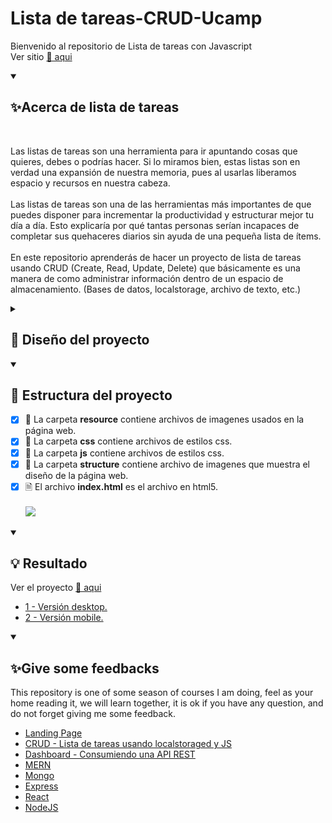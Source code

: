 # Lista de tareas-CRUD-Ucamp
Bienvenido al repositorio de Lista de tareas con Javascript
<br>
Ver sitio <a href="https://edwincruz13.github.io/Ucamp-Crud/">🔗 aqui</a>

<details open="">
  <summary><h2>✨Acerca de lista de tareas</h2></summary>
  <br>
<p dir="auto">
    Las listas de tareas son una herramienta para ir apuntando cosas que quieres, debes o podrías hacer. Si lo miramos bien, estas listas son en verdad una expansión de nuestra memoria, pues al usarlas liberamos espacio y recursos en nuestra cabeza.
    <br><br>
    Las listas de tareas son una de las herramientas más importantes de que puedes disponer para incrementar la productividad y estructurar mejor tu día a día. Esto explicaría por qué tantas personas serían incapaces de completar sus quehaceres diarios sin ayuda de una pequeña lista de ítems.
    <br><br>
    En este repositorio aprenderás de hacer un proyecto de lista de tareas usando CRUD (Create, Read, Update, Delete) que básicamente es una manera de como administrar información dentro de un espacio de almacenamiento. (Bases de datos, localstorage, archivo de texto, etc.)
</p>
</details>


<details close="">
  <summary><h2>📁 Diseño del proyecto</h2></summary>
  <br>
<p dir="auto"> 
    <img src="https://github.com/EdwinCruz13/Ucamp-Crud/blob/main/structure/Task%20Manager.drawio.png?raw=true" />
</p>
</details>

<details open="">
  <summary><h2>🚀 Estructura del proyecto</h2></summary>
<p dir="auto"> 

- [x] 📁 La carpeta <b>resource</b> contiene archivos de imagenes usados en la página web.
  <br>
- [x] 📁 La carpeta <b>css</b> contiene archivos de estilos css.
  <br>
- [x] 📁 La carpeta <b>js</b> contiene archivos de estilos css.
  <br>
- [x] 📁 La carpeta <b>structure</b> contiene archivo de imagenes que muestra el diseño de la página web.
  <br>
- [x] 🗎  El archivo <b>index.html</b> es el archivo en html5.
  <br><br>
  <img src="https://github.com/EdwinCruz13/Ucamp-Crud/blob/main/structure/structure.png?raw=true" />
            
</p>
</details>

<details open="">
  <summary><h2>💡 Resultado</h2></summary>
<p dir="auto"> 
  Ver el proyecto <a href="https://edwincruz13.github.io/Ucamp-Crud/">🔗 aqui</a>
  <br>
  <ul>
    <li><a href="https://github.com/EdwinCruz13/Ucamp-Crud/blob/main/structure/Tasks-web.png?raw=true">1 - Versión desktop.</a></li>
    <li><a href="https://github.com/EdwinCruz13/Ucamp-Crud/blob/main/structure/Tasks-mobil.png?raw=true">2 - Versión mobile.</a></li>
  </ul>        
</p>
</details>


<details open="">
  <summary><h2>✨Give some feedbacks</h2></summary>
<p dir="auto">
  This repository is one of some season of courses I am doing, feel as your home reading it, we will learn together, it is ok if you have any question, and do not forget giving me some feedback.
  </br>
  <ul>
    <li><a href="https://github.com/EdwinCruz13/LandingPage/" target="_blank" rel="noopener">Landing Page</a></li>
    <li><a href="https://github.com/EdwinCruz13/Ucamp-Crud" target="_blank" rel="noopener">CRUD - Lista de tareas usando localstoraged y JS</a></li>
    <li><a href="https://github.com/EdwinCruz13/Ucamp-Dashboard/" target="_blank" rel="noopener">Dashboard - Consumiendo una API REST</a></li>
    <li><a href="https://github.com/EdwinCruz13/MERN" target="_blank" rel="noopener">MERN</a></li>
    <li><a href="#" target="_blank" rel="noopener">Mongo</a></li>
    <li><a href="#" target="_blank" rel="noopener">Express</a></li>
    <li><a href="#" target="_blank" rel="noopener">React</a></li>
    <li><a href="https://github.com/EdwinCruz13/NodeJS-Lesson" target="_blank" rel="noopener">NodeJS</a></li>

</p>
</details>
